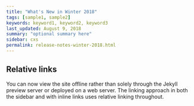 ```yaml
---
title: "What's New in Winter 2018"
tags: [sample1, sample2]
keywords: keyword1, keyword2, keyword3
last_updated: August 9, 2018
summary: "optional summary here"
sidebar: cxs
permalink: release-notes-winter-2018.html
---
```

## Relative links

You can now view the site offline rather than solely through the Jekyll preview server or deployed on a web server. The linking approach in both the sidebar and with inline links uses relative linking throughout.